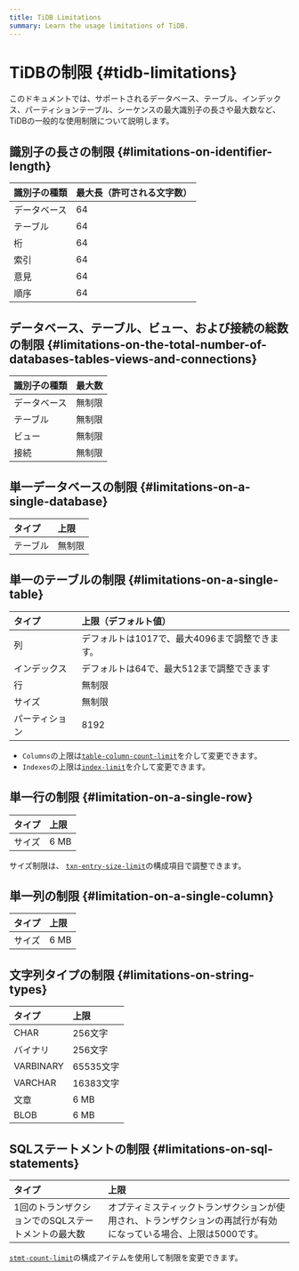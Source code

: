 ```yaml
---
title: TiDB Limitations
summary: Learn the usage limitations of TiDB.
---
```


# TiDBの制限 {#tidb-limitations}

このドキュメントでは、サポートされるデータベース、テーブル、インデックス、パーティションテーブル、シーケンスの最大識別子の長さや最大数など、TiDBの一般的な使用制限について説明します。

## 識別子の長さの制限 {#limitations-on-identifier-length}

| 識別子の種類 | 最大長（許可される文字数） |
| :----- | :------------ |
| データベース | 64            |
| テーブル   | 64            |
| 桁      | 64            |
| 索引     | 64            |
| 意見     | 64            |
| 順序     | 64            |

## データベース、テーブル、ビュー、および接続の総数の制限 {#limitations-on-the-total-number-of-databases-tables-views-and-connections}

| 識別子の種類 | 最大数 |
| :----- | :-- |
| データベース | 無制限 |
| テーブル   | 無制限 |
| ビュー    | 無制限 |
| 接続     | 無制限 |

## 単一データベースの制限 {#limitations-on-a-single-database}

| タイプ  | 上限  |
| :--- | :-- |
| テーブル | 無制限 |

## 単一のテーブルの制限 {#limitations-on-a-single-table}

| タイプ     | 上限（デフォルト値）                  |
| :------ | :-------------------------- |
| 列       | デフォルトは1017で、最大4096まで調整できます。 |
| インデックス  | デフォルトは64で、最大512まで調整できます     |
| 行       | 無制限                         |
| サイズ     | 無制限                         |
| パーティション | 8192                        |

<CustomContent platform="tidb">

-   `Columns`の上限は[`table-column-count-limit`](/tidb-configuration-file.md#table-column-count-limit-new-in-v50)を介して変更できます。
-   `Indexes`の上限は[`index-limit`](/tidb-configuration-file.md#index-limit-new-in-v50)を介して変更できます。

</CustomContent>

## 単一行の制限 {#limitation-on-a-single-row}

| タイプ | 上限   |
| :-- | :--- |
| サイズ | 6 MB |

<CustomContent platform="tidb">

サイズ制限は、 [`txn-entry-size-limit`](/tidb-configuration-file.md#txn-entry-size-limit-new-in-v50)の構成項目で調整できます。

</CustomContent>

## 単一列の制限 {#limitation-on-a-single-column}

| タイプ | 上限   |
| :-- | :--- |
| サイズ | 6 MB |

## 文字列タイプの制限 {#limitations-on-string-types}

| タイプ       | 上限      |
| :-------- | :------ |
| CHAR      | 256文字   |
| バイナリ      | 256文字   |
| VARBINARY | 65535文字 |
| VARCHAR   | 16383文字 |
| 文章        | 6 MB    |
| BLOB      | 6 MB    |

## SQLステートメントの制限 {#limitations-on-sql-statements}

| タイプ                         | 上限                                                         |
| :-------------------------- | :--------------------------------------------------------- |
| 1回のトランザクションでのSQLステートメントの最大数 | オプティミスティックトランザクションが使用され、トランザクションの再試行が有効になっている場合、上限は5000です。 |

<CustomContent platform="tidb">

[`stmt-count-limit`](/tidb-configuration-file.md#stmt-count-limit)の構成アイテムを使用して制限を変更できます。

</CustomContent>
